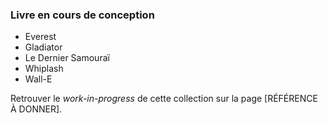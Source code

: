 <!--
Cette page, à l'avenir, contiendra la liste des livres édités

### Liste des livres déjà parus

Avec un lien vers leur achat

 -->

### Livre en cours de conception

* Everest
* Gladiator
* Le Dernier Samouraï
* Whiplash
* Wall-E

Retrouver le *work-in-progress* de cette collection sur la page [RÉFÉRENCE À DONNER].
